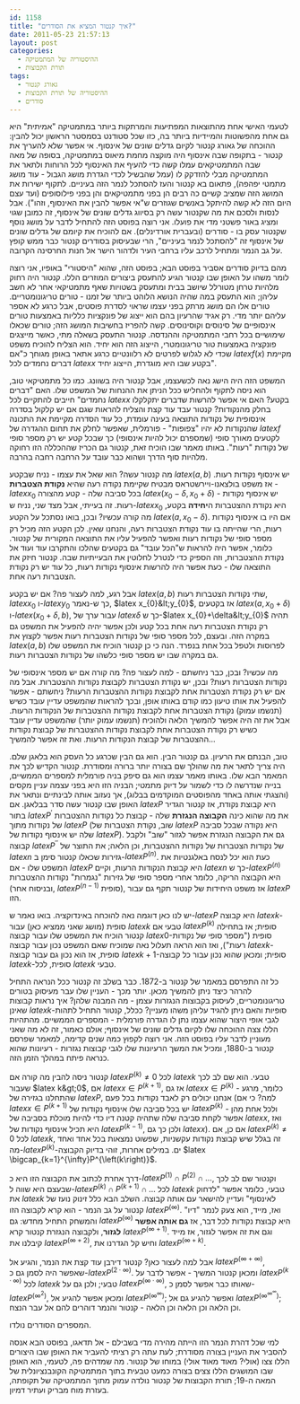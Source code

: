 ```yaml
---
id: 1158
title: "איך קנטור המציא את הסודרים?"
date: 2011-05-23 21:57:13
layout: post
categories: 
  - ההיסטוריה של המתמטיקה
  - תורת הקבוצות
tags: 
  - גאורג קנטור
  - ההיסטוריה של תורת הקבוצות
  - סודרים
---
```

לטעמי האישי אחת מהתוצאות המפתיעות והמרתקות ביותר במתמטיקה "אמיתית" היא גם אחת מהפשוטות והמיידיות ביותר בה, כזו שכל סטודנט בסמסטר הראשון יכול להבין: ההוכחה של גאורג קנטור לקיום גדלים שונים של אינסוף. אי אפשר שלא להעריך את קנטור - בתקופה שבה אינסוף היה מוקצה מחמת מיאוס במתמטיקה, בסופה של מאה שבה המתמטיקאים עמלו קשה כדי להעיף את האינסוף לכל הרוחות ולתאר את המתמטיקה מבלי להזדקק לו (עמל שהבשיל לכדי הגדרת מושג הגבול - עוד מושג מתמטי יפהפה), פתאום בא קנטור והעז להסתכל לנמר הזה בעיניים. לתקוף ישירות את המושג הזה שמציב קשיים כה רבים הן בפני מתמטיקאים והן בפני פילוסופים (ועד עצם היום הזה לא קשה להיתקל באנשים שגוזרים ש"אי אפשר להבין את האינסוף, וזהו"). אבל לנסות ולסכם את מה שקנטור עשה רק בסיווג גדלים שונים של אינסוף, זה כמובן שגוי ומציג באור פשטני מדי את פועלו. אני רוצה בפוסט הזה להתחיל לדבר על מושג נוסף שקנטור עסק בו - סודרים (ובעברית אורדינלים). אם להוכיח את קיומם של גדלים שונים של אינסוף זה "להסתכל לנמר בעיניים", הרי שבעיסוק בסודרים קנטור כבר ממש קופץ על גב הנמר ומתחיל לרכב עליו ברחבי העיר ולדהור הישר אל חנות החרסינה הקרובה.

מהם בדיוק סודרים אסביר בפוסט הבא; בפוסט הזה, שהוא "היסטורי" באופיו, אני רוצה לומר משהו על האופן שבו קנטור הגיע להתעסק ביצורים המוזרים הללו. קנטור היה רחוק מלהיות טרחן מטורלל שיושב בבית ומתעסק בשטויות שאף מתמטיקאי אחר לא חשב עליהן; הוא התעסק במה שהיה הנושא הלוהט ביותר של זמנו - טורים טריגונומטריים. טורים אלו הם מושג מרתק בפני עצמו שראוי לסדרת פוסטים, אבל כרגע לא אספר עליהם יותר מדי. רק אגיד שהרעיון בהם הוא ייצוג של פונקציות כלליות באמצעות טורים אינסופיים של סינוסים וקוסינוסים. קשה להפריז בחשיבות המושג הזה; טורים שכאלו שימושיים בכל רחבי המתמטיקה וההנדסה. קנטור התעסק בשאלה מתי, כאשר מייצגים פונקציה באמצעות טור טריגונומטרי, הייצוג הזה הוא יחיד. הוא הצליח להוכיח משפט שכדי לא לגלוש לפרטים לא רלוונטיים כרגע אתאר באופן מגוחך כ"אם $latex f\left(x\right)$ מקיימת דברים נחמדים לכל $latex x$ בקטע שבו היא מוגדרת, הייצוג יחיד".

המשפט הזה היה הישג נאה לכשעצמו, אבל קנטור היה בשוונג. כמו כל מתמטיקאי טוב, הוא ניסה לתקוף ולהחליש ככל הניתן את ההנחות של המשפט שלו. האם "דברים נחמדים" חייבים להתקיים לכל $latex x$ בקטע? האם אי אפשר להרשות שדברים יתקלקלו בחלק מהנקודות? קנטור עבד עוד קצת והצליח להראות שגם אם יש קלקול בסדרה אינסופית של נקודות התוצאה בעינה עומדת, כל עוד הסדרה מקיימת את התכונה שהנקודות לא יהיו "צפופות" - פורמלית, שאפשר לחלק את תחום ההגדרה של $latex f$ לקטעים מאורך סופי (שמספרם יכול להיות אינסופי) כך שבכל קטע יש רק מספר סופי של נקודות "רעות". באותו מאמר שבו הוכיח זאת, קנטור גם הכריז שההכללה הזו רחוקה מלהיות סוף הדרך ושהוא כבר עובד על הרחבה רחבה בהרבה.

מה קנטור עשה? הוא שאל את עצמו - נניח שבקטע $latex \left(a,b\right)$ יש אינסוף נקודות רעות. אז משפט בולצאנו-ויירשטראס מבטיח שקיימת נקודה רעה שהיא <strong>נקודת הצטברות</strong> - $latex x_{0}$ בכל סביבה שלה - קטע מהצורה $latex \left(x_{0}-\delta,x_{0}+\delta\right)$ - יש אינסוף נקודות רעות. זה בעייתי, אבל מצד שני, נניח ש-$latex x_{0}$ היא נקודת ההצטברות ה<strong>יחידה</strong> בקטע, מה קורה עכשיו? ובכן, בואו נסתכל על הקטע $latex \left(a,x_{0}-\delta\right)$. אם היו בו אינסוף נקודות רעות, הרי שהייתה בו עוד נקודת הצטברות רעה, והנחנו שאין. לכן הקטע הזה מכיל רק מספר סופי של נקודות רעות ואפשר להפעיל עליו את התוצאה המקורית של קנטור. כלומר, אפשר היה להראות ש"הכל עובד" גם בקטעים שהלכו והתקרבו עוד ועוד אל נקודת ההצטברות, וזה הספיק כדי לנטרל לחלוטין את הבעייתיות שבה. קנטור חיזק את התוצאה שלו - כעת אפשר היה להרשות אינסוף נקודות רעות, כל עוד יש רק נקודת הצטברות רעה אחת.

אבל רגע, למה לעצור פה? אם יש בקטע $latex \left(a,b\right)$ שתי נקודות הצטברות רעות, $latex x_{0}$ ו-$latex y_{0}$ כך ש-נאמר, $latex x_{0}&lt;y_{0}$, אז בקטעים $latex \left(a,x_{0}+\delta\right)$ ו-$latex \left(x_{0}+\delta,b\right)$, עבור ערך של $latex \delta$ כך ש-$latex x_{0}+\delta&lt;y_{0}$ תהיה רק נקודת הצטברות רעה אחת בכל קטע ולכן אפשר יהיה להפעיל את המשפט גם במקרה הזה. ובעצם, לכל מספר סופי של נקודות הצטברות רעות אפשר לקצוץ את $latex \left(a,b\right)$ לפרוסות ולטפל בכל אחת בנפרד. הנה כי כן קנטור הוכיח את המשפט שלו גם במקרה שבו יש מספר סופי כלשהו של נקודות הצטברות רעות.

מה עכשיו? ובכן, כבר ניחשתם - למה לעצור פה? מה קורה אם יש מספר אינסופי של נקודות הצטברות רעות? ובכן, יש נקודת הצטברות לקבוצת נקודות ההצטברות. אבל מה אם יש רק נקודת הצטברות אחת לקבוצת נקודות ההצטברות הרעות? ניחשתם - אפשר להפעיל את אותו טיעון כמו קודם באותו אופן, ובכך להראות שהמשפט עדיין עובד כשיש (תנשמו עמוק) נקודת הצטברות אחת לקבוצת נקודות ההצטברות של הנקודות הרעות. אבל את זה היה אפשר להמשיך הלאה ולהוכיח (תנשמו עמוק יותר) שהמשפט עדיין עובד כשיש רק נקודת הצטברות אחת לקבוצת נקודות ההצטברות של קבוצת נקודות ההצטברות של קבוצת הנקודות הרעות. ואת זה אפשר להמשיך...

טוב, הבנתם את הרעיון. גם קנטור הבין. הוא גם הבין שכרגע כל העסק הוא בלאגן שלם. היה צריך לתאר את מה שהולך שם בצורה יותר ברורה ומסודרת. קנטור הקדיש לכך את המאמר הבא שלו. באותו מאמר עצמו הוא גם סיפק בניה פורמלית למספרים הממשיים, בנייה שנדרשה לו כדי לשמור על דיוק מתמטי; הבניה הזו היא בפני עצמה עניין מקסים (והצגתי אותה באחד מהפוסטים המוקדמים בבלוג), אך נעזוב אותה לבינתיים ונתאר את האופן שבו קנטור עשה סדר בבלאגן. אם $latex P$ היא קבוצת נקודת, אז קנטור הגדיר בתור $latex P^{\prime}$ את מה שהוא כינה <strong>הקבוצה הנגזרת</strong> שלה - קבוצת כל נקודות ההצטברות של נקודות מתוך $latex P$ (שוב, נקודת הצטברות של $latex P$ היא נקודה שבכל סביבה שלה יש אינסוף נקודות של $latex P$). גם את הקבוצה הנגזרת אפשר לגזור "שוב" ולקבל קבוצה $latex P^{\prime\prime}$ של נקודות הצטברות של נקודות ההצטברות, וכן הלאה; את התוצר של $latex n$ גזירות שכאלו קנטור סימן ב-$latex P^{\left(n\right)}$. כעת הוא יכל לנסח באלגנטיות את המשפט שלו - אם $latex P$ היא קבוצת הנקודות הרעות, וקיים $latex n$ כך ש-$latex P^{\left(n\right)}$ היא הקבוצה הריקה, כלומר אחרי מספר סופי של גזירות "נגמרות" נקודות ההצטברות (ובניסוח אחר, $latex P^{\left(n-1\right)}$ סופית), אז משפט היחידות של קנטור תקף גם עבור $latex P$ הזו.

יש לנו כאן דוגמה נאה להוכחה באינדוקציה. בואו נאמר ש-$latex P$ היא קבוצה $latex k$-סופית (מושג שאני ממציא כאן) עבור $latex k$ טבעי אם $latex P^{\left(k\right)}$ סופית; אז בתחילה קנטור הוכיח את המשפט שלו עבור קבוצה $latex 0$-סופית ("מספר סופי של נקודות רעות"), ואז הוא הראה תעלול נאה שמוכיח שאם המשפט נכון עבור קבוצה $latex k$-סופית, אז הוא נכון גם עבור קבוצה $latex k+1$-סופית; ומכאן שהוא נכון עבור כל קבוצה $latex k$-סופית, לכל $latex k$ טבעי.

כל זה התפרסם במאמר של קנטור ב-1872. כבר בשלב זה קנטור ככל הנראה התחיל להרהר כיצד ניתן להמשיך מכאן. יותר מכך - העניין שלו עבר מעיסוק בטורים טריגונומטריים, לעיסוק בקבוצות הנגזרות עצמן - מה המבנה שלהן? איך נראות קבוצות שאינן $latex k$-סופיות והאם ניתן להגיד עליהן משהו מעניין? ככלל, קנטור התחיל לתהות לגבי אופי היצור שהוא עצמו נתן לו הגדרה פורמלית - המספרים הממשיים. מהתהיות הללו צצה ההוכחה שלו לקיום גדלים שונים של אינסוף; אולם כאמור, זה לא מה שאני מעוניין לדבר עליו בפוסט הזה. אני רוצה לקפוץ כמה שנים קדימה, למאמר שפרסם קנטור ב-1880, ומכיל את המשך הרעיונות שלו לגבי קבוצות נגזרות - רעיונות שהוא כנראה פיתח במהלך הזמן הזה.

קנטור ניסה להבין מה קורה אם $latex P^{\left(k\right)}\ne0$ לכל $latex k$ טבעי. הוא שם לב לכך שעבור $latex k&gt;0$, אם $latex x\in P^{\left(k+1\right)}$, אז גם $latex x\in P^{\left(k\right)}$ - כלומר, מרגע שהתחלנו בגזירה של $latex P$, אנחנו יכולים רק לאבד נקודות בכל פעם (למה? כי אם $latex x\in P^{\left(k+1\right)}$ יש בכל סביבה שלו אינסוף נקודות של $latex P^{\left(k\right)}$ - ולכל אחת מהן אפשר לקחת סביבה שלה שתהיה קטנה דיו כדי להיות מוכלת בסביבה של $latex x$, ואז היא תכיל אינסוף נקודות של $latex P^{\left(k-1\right)}$, ולכן כך גם $latex x$). אם כן, אם $latex P^{\left(k\right)}\ne0$ לכל $latex k$, זה בגלל שיש קבוצת נקודות עקשניות, שפשוט נמצאות בכל אחד ואחד מה-$latex P^{\left(k\right)}$-ים. במילים אחרות, זוהי בדיוק הקבוצה $latex \bigcap_{k=1}^{\infty}P^{\left(k\right)}$.

דרך אחרת לכתוב את הקבוצה הזו היא כ-$latex P^{\left(1\right)}\cap P^{\left(2\right)}\cap\dots$, וקנטור שם לב לכך שבעצם היא שווה ל-$latex P^{\left(k\right)}\cap P^{\left(k+1\right)}\cap\dots$ לכל $latex k$ טבעי, כלומר אפשר "לדחוק את $latex k$ לאינסוף" ועדיין להישאר עם אותה קבוצה. השלב הבא כלל זינוק נועז של קנטור על גב הנמר - הוא קרא לקבוצה הזו $latex P^{\left(\infty\right)}$. ואז, מייד, הוא צעק לנמר "דיו" והמשחק התחיל מחדש: גם $latex P^{\left(\infty\right)}$ היא קבוצת נקודות לכל דבר, אז <strong>גם אותה אפשר לגזור</strong>, ולקבוצה הנגזרת קנטור קרא $latex P^{\left(\infty+1\right)}$. וגם את זה אפשר לגזור, אז מייד קיבלנו את $latex P^{\left(\infty+2\right)}$, וחיש קל הגדרנו את $latex P^{\left(\infty+k\right)}$.

אבל למה לעצור כאן? קנטור דירבן עוד קצת את הנמר, והגיע אל $latex P^{\left(\infty+\infty\right)}$, שאפשר היה לסמן גם כ-$latex P^{\left(2\cdot\infty\right)}$. ומכאן קנטור המשיך - אפשר לדבר על $latex P^{\left(k\cdot\infty\right)}$ לכל $latex k$ טבעי; ולכן גם על $latex P^{\left(\infty\cdot\infty\right)}$, שאותו כבר אפשר לסמן כ-$latex P^{\left(\infty^{2}\right)}$, ומכאן אפשר להגיע אל $latex P^{\left(\infty^{\infty}\right)}$; ואפשר להגיע גם אל $latex P^{\left(\infty^{\infty^{\infty}}\right)}$; וכן הלאה וכן הלאה וכן הלאה - קנטור והנמר דוהרים להם אל עבר הנצח.

המספרים הסודרים נולדו.

למי שכל דהרת הנמר הזו הייתה מהירה מדי בשבילם - אל תדאגו, בפוסט הבא אנסה להסביר את העניין בצורה מסודרת; לעת עתה רק רציתי להעביר את האופן שבו היצורים הללו צצו (אולי? מאוד מאוד אולי) במוחו של קנטור. מה שמדהים פה, לטעמי, הוא האופן שבו המושגים הללו צצים בצורה כמעט טבעית בתוך המתמטיקה הקונבנציונלית של המאה ה-19; תורת הקבוצות של קנטור נולדה עמוק מתוך המתמטיקה של תקופתה, בעזרת מוח מבריק ועתיר דמיון.
